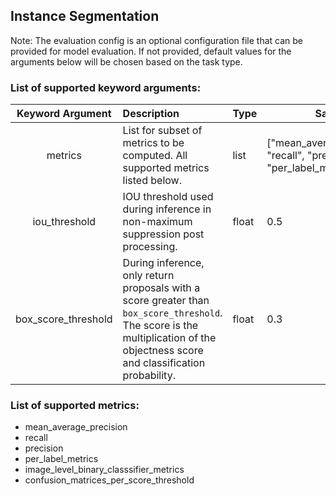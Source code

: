 ## Instance Segmentation
Note: The evaluation config is an optional configuration file that can be provided for model evaluation. If not provided, default values for the arguments below will be chosen based on the task type.

### List of supported keyword arguments:

|     Keyword Argument     | Description                                                                    | Type             | Sample                                                          |
|:------------------------:|:-------------------------------------------------------------------------------|------------------|-----------------------------------------------------------------|
|         metrics          | List for subset of metrics to be computed. All supported metrics listed below. | list<str>        | ["mean_average_precision", "recall", "precision", "per_label_metrics"] |
| iou_threshold | IOU threshold used during inference in non-maximum suppression post processing.                             | float          | 0.5                                                    |
|    box_score_threshold    | During inference, only return proposals with a score greater than `box_score_threshold`. The score is the multiplication of the objectness score and classification probability.                                | float       |   0.3                                 |


### List of supported metrics:

* mean_average_precision
* recall
* precision
* per_label_metrics
* image_level_binary_classsifier_metrics
* confusion_matrices_per_score_threshold
